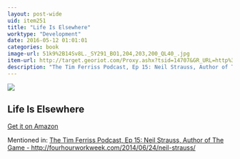 ```yaml
---
layout: post-wide
uid: item251
title: "Life Is Elsewhere"
worktype: "Development"
date: 2016-05-12 01:01:01
categories: book
image-url: 51k9%2B14Sv8L._SY291_BO1,204,203,200_QL40_.jpg
item-url: http://target.georiot.com/Proxy.ashx?tsid=14707&GR_URL=http%3A%2F%2Fwww.amazon.com%2FLife-Elsewhere-Milan-Kundera%2Fdp%2F0060997028
description: "The Tim Ferriss Podcast, Ep 15: Neil Strauss, Author of The Game - http://fourhourworkweek.com/2014/06/24/neil-strauss/"
---
```

<a href="http://target.georiot.com/Proxy.ashx?tsid=14707&GR_URL=http%3A%2F%2Fwww.amazon.com%2FLife-Elsewhere-Milan-Kundera%2Fdp%2F0060997028" target="blank"><img src="../../../../img/thumbs/51k9%2B14Sv8L._SY291_BO1,204,203,200_QL40_.jpg" class="prod-img"></a>
<h2>Life Is Elsewhere</h2>
<p><a href="http://target.georiot.com/Proxy.ashx?tsid=14707&GR_URL=http%3A%2F%2Fwww.amazon.com%2FLife-Elsewhere-Milan-Kundera%2Fdp%2F0060997028" target="blank">Get it on Amazon</a><p>
<p>Mentioned in: <a href="http://fourhourworkweek.com/2014/06/24/neil-strauss/" target="blank">The Tim Ferriss Podcast, Ep 15: Neil Strauss, Author of The Game - http://fourhourworkweek.com/2014/06/24/neil-strauss/</a></p>
